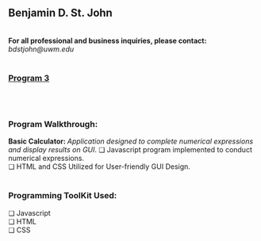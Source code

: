 <h2>Benjamin D. St. John</h2><br>
<p1><b>For all professional and business inquiries, please contact:</b><i> bdstjohn@uwm.edu</i></p1>
<br>
<br>
<h3><a href="https://github.com/sanctusjack/Project-3-Calculator">Program 3</a></h3>
<br>
<br>
<h3>Program Walkthrough:</h3>
<b>Basic Calculator: </b>
<i>Application designed to complete numerical expressions and display results on GUI</i>.
    ❏ Javascript program implemented to conduct numerical expressions.<br>
    ❏ HTML and CSS Utilized for User-friendly GUI Design.
<br>
<br>
<h3>Programming ToolKit Used:</h3>
    ❏ Javascript<br>
    ❏ HTML <br>
    ❏ CSS <br>
<br>
<br>

